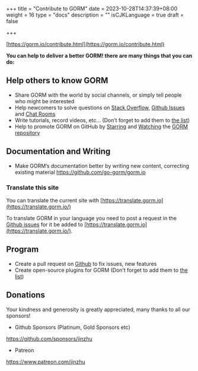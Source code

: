+++
title = "Contribute to GORM"
date = 2023-10-28T14:37:39+08:00
weight = 16
type = "docs"
description = ""
isCJKLanguage = true
draft = false

+++

[https://gorm.io/contribute.html](https://gorm.io/contribute.html)

**You can help to deliver a better GORM! there are many things that you can do:**

## Help others to know GORM

- Share GORM with the world by social channels, or simply tell people who might be interested
- Help newcomers to solve questions on [Stack Overflow](https://stackoverflow.com/questions/tagged/go-gorm), [Github Issues](https://github.com/go-gorm/gorm/issues) and [Chat Rooms](https://gorm.io/community.html#Chat)
- Write tutorials, record videos, etc… (Don’t forget to add them to [the list](https://gorm.io/community.html))
- Help to promote GORM on GitHub by [Starring](https://github.com/go-gorm/gorm/stargazers) and [Watching](https://github.com/go-gorm/gorm/watchers) the [GORM repository](https://github.com/go-gorm/gorm)

## Documentation and Writing

- Make GORM’s documentation better by writing new content, correcting existing material
  https://github.com/go-gorm/gorm.io

### Translate this site

You can translate the current site with [https://translate.gorm.io](https://translate.gorm.io/)

To translate GORM in your language you need to post a request in the [Github issues](https://github.com/go-gorm/gorm.io/issues) for it be added to [https://translate.gorm.io](https://translate.gorm.io/).

## Program

- Create a pull request on [Github](https://github.com/go-gorm/gorm) to fix issues, new features
- Create open-source plugins for GORM (Don’t forget to add them to [the list](https://gorm.io/community.html#Open-Sources))

## Donations

Your kindness and generosity is greatly appreciated, many thanks to all our sponsors!

- Github Sponsors (Platinum, Gold Sponsors etc)

https://github.com/sponsors/jinzhu

- Patreon

https://www.patreon.com/jinzhu